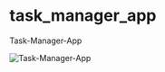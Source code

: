 # task_manager_app

Task-Manager-App

![Task-Manager-App](https://github.com/pemaram/task_manager_app/tree/main/gif)
